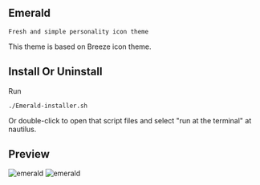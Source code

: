## Emerald
    Fresh and simple personality icon theme

This theme is based on Breeze icon theme.

## Install Or Uninstall
Run

    ./Emerald-installer.sh

Or double-click to open that script files and select "run at the terminal" at nautilus.

## Preview
![emerald](../master/Preview.jpg)
![emerald](../master/Preview.png)
